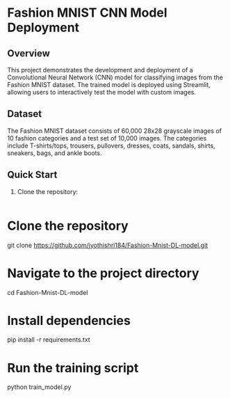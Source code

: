# Fashion MNIST CNN Model Deployment

## Overview

This project demonstrates the development and deployment of a Convolutional Neural Network (CNN) model for classifying images from the Fashion MNIST dataset. The trained model is deployed using Streamlit, allowing users to interactively test the model with custom images.

## Dataset

The Fashion MNIST dataset consists of 60,000 28x28 grayscale images of 10 fashion categories and a test set of 10,000 images. The categories include T-shirts/tops, trousers, pullovers, dresses, coats, sandals, shirts, sneakers, bags, and ankle boots.


## Quick Start

1. Clone the repository:

 
   ```bash
# Clone the repository
git clone https://github.com/jyothishri184/Fashion-Mnist-DL-model.git

# Navigate to the project directory
cd Fashion-Mnist-DL-model

# Install dependencies
pip install -r requirements.txt

# Run the training script
python train_model.py
